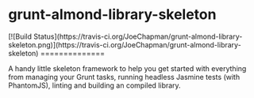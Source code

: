 
<h1>grunt-almond-library-skeleton</h1> [![Build Status](https://travis-ci.org/JoeChapman/grunt-almond-library-skeleton.png)](https://travis-ci.org/JoeChapman/grunt-almond-library-skeleton)
==============

<p>A handy little skeleton framework to help you get started with everything from managing your Grunt tasks, running headless Jasmine tests (with PhantomJS), linting and building an compiled library.</p>